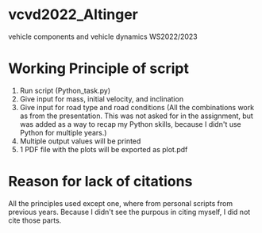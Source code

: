 # vcvd2022_Altinger
vehicle components and vehicle dynamics WS2022/2023

# Working Principle of script
1. Run script (Python_task.py)
2. Give input for mass, initial velocity, and inclination
3. Give input for road type and road conditions
(All the combinations work as from the presentation. This was not asked for in the assignment, but was added as a way to recap my Python skills, because I didn't use Python for multiple years.)
4. Multiple output values will be printed
5. 1 PDF file with the plots will be exported as plot.pdf

# Reason for lack of citations
All the principles used except one, where from personal scripts from previous years.
Because I didn't see the purpous in citing myself, I did not cite those parts.
